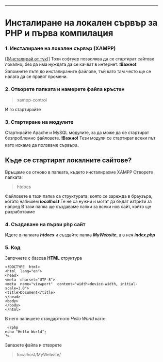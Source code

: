 ----------
# Инсталиране на локален сървър за PHP и първа компилация

### 1. Инсталиране на локален сървър (XAMPP)
[([Инсталирай от тук](https://www.apachefriends.org/))]
Този софтуер позволява да се стартират сайтове локално, без да има нуждата да се качват в интернет.
**❗Важно❗** 
Запомнете пътя до инсталираните файлове, тъй като там често ще се налага да се правят промени.

### 2. Отворете папката и намерете файла кръстен 

> xampp-control

И го стартирайте

### 3. Стартиране на модулите
Стартирайте Apache и MySQL модулите, за да може да се стартират безпроблемно файловете. 
**❗Важно❗** 
Тези модули се стартират всеки път като искаме да ползваме сървъра.

## Къде се стартират локалните сайтове?
Връщаме се отново в папката, където инсталирахме XAMPP 
Отворете папката: 

> htdocs

Файловете в тази папка са структурата, която се зарежда в браузъра, когато напишем ***localhost*** 
Те не са нужни и могат да бъдат изтрити за напред
В тази папка ще създаваме папки за всеки нов сайт, който ще разработваме

### 4. Създаване на първи php сайт
Идете в папката ***htdocs*** и създайте папка ***MyWebsite***, а в нея ***index.php***
### 5. Код
Започнете с базова **HTML** структура

   

    <!DOCTYPE  html>
    <html  lang="en">
    <head>
    <meta  charset="UTF-8">
    <meta  name="viewport"  content="width=device-width, initial-scale=1.0">
    <title>Document</title>
    </head>
    <body>
    </body>
    </html>
В него напишете стандартното *Hello World* като:

     <?php
    echo "Hello World";
    ?>
    
Запазете файла и отворете

> localhost/MyWebsite/


 


